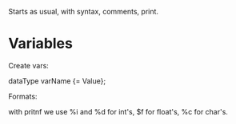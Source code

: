 Starts as usual, with syntax, comments, print.

# Variables

Create vars:

dataType varName {= Value};

Formats:

with pritnf we use %i and %d for int's, $f for float's, %c for char's.

